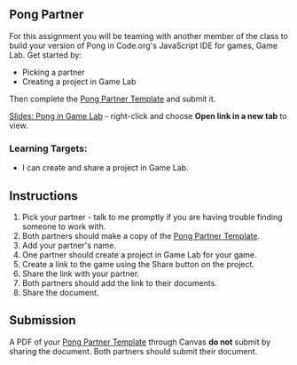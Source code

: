 [//]: # ( <p><iframe src="https://douglasurner.github.io/GDP2/units/0/assignments/U0.3-pong-in-game-lab/U0.3a-pong-partner" width="100%" height="666px"></iframe></p> )

## Pong Partner

[slides]: https://docs.google.com/presentation/d/1TBhl6NRaJ0Olm0RKRoqmUXlS4waE-9QWvWUgpXubbJU/edit?usp=sharing
[template]: https://docs.google.com/document/d/1YmBcfB2fUT19zRuKrtOoiTLxcONC1VEpOX540h3vQ9E/edit?usp=sharing

For this assignment you will be teaming with another member of the class to build your version of Pong in Code.org's JavaScript IDE for games, Game Lab. Get started by:

* Picking a partner
* Creating a project in Game Lab

Then complete the [Pong Partner Template][template] and submit it.

[Slides: Pong in Game Lab][slides] - right-click and choose **Open link in a new tab** to view.

### Learning Targets:

* I can create and share a project in Game Lab.

## Instructions

1. Pick your partner - talk to me promptly if you are having trouble finding someone to work with.
1. Both partners should make a copy of the [Pong Partner Template][template].
1. Add your partner's name.
1. One partner should create a project in Game Lab for your game.
1. Create a link to the game using the Share button on the project.
1. Share the link with your partner.
1. Both partners should add the link to their documents.
1. Share the document.

## Submission

A PDF of your [Pong Partner Template][template] through Canvas **do not** submit by sharing the document. Both partners should submit their document.
